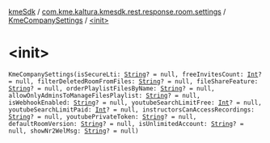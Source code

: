[kmeSdk](../../index.md) / [com.kme.kaltura.kmesdk.rest.response.room.settings](../index.md) / [KmeCompanySettings](index.md) / [&lt;init&gt;](./-init-.md)

# &lt;init&gt;

`KmeCompanySettings(isSecureLti: `[`String`](https://kotlinlang.org/api/latest/jvm/stdlib/kotlin/-string/index.html)`? = null, freeInvitesCount: `[`Int`](https://kotlinlang.org/api/latest/jvm/stdlib/kotlin/-int/index.html)`? = null, filterDeletedRoomFromFiles: `[`String`](https://kotlinlang.org/api/latest/jvm/stdlib/kotlin/-string/index.html)`? = null, fileShareFeature: `[`String`](https://kotlinlang.org/api/latest/jvm/stdlib/kotlin/-string/index.html)`? = null, orderPlaylistFilesByName: `[`String`](https://kotlinlang.org/api/latest/jvm/stdlib/kotlin/-string/index.html)`? = null, allowOnlyAdminsToManageFilesPlaylist: `[`String`](https://kotlinlang.org/api/latest/jvm/stdlib/kotlin/-string/index.html)`? = null, isWebhookEnabled: `[`String`](https://kotlinlang.org/api/latest/jvm/stdlib/kotlin/-string/index.html)`? = null, youtubeSearchLimitFree: `[`Int`](https://kotlinlang.org/api/latest/jvm/stdlib/kotlin/-int/index.html)`? = null, youtubeSearchLimitPaid: `[`Int`](https://kotlinlang.org/api/latest/jvm/stdlib/kotlin/-int/index.html)`? = null, instructorsCanAccessRecordings: `[`String`](https://kotlinlang.org/api/latest/jvm/stdlib/kotlin/-string/index.html)`? = null, youtubePrivateToken: `[`String`](https://kotlinlang.org/api/latest/jvm/stdlib/kotlin/-string/index.html)`? = null, defaultRoomVersion: `[`String`](https://kotlinlang.org/api/latest/jvm/stdlib/kotlin/-string/index.html)`? = null, isUnlimitedAccount: `[`String`](https://kotlinlang.org/api/latest/jvm/stdlib/kotlin/-string/index.html)`? = null, showNr2WelMsg: `[`String`](https://kotlinlang.org/api/latest/jvm/stdlib/kotlin/-string/index.html)`? = null)`